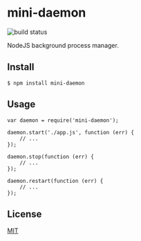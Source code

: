 # mini-daemon

![build status](https://travis-ci.org/tianmajs/tianma-mount.svg?branch=master)

NodeJS background process manager.

## Install

	$ npm install mini-daemon

## Usage

    var daemon = require('mini-daemon');
    
    daemon.start('./app.js', function (err) {
        // ...
    });
    
    daemon.stop(function (err) {
        // ...
    });
    
    daemon.restart(function (err) {
        // ...
    });

## License

[MIT](https://github.com/tianmajs/tianmajs.github.io/blob/master/LICENSE)